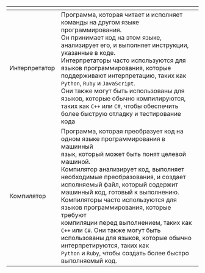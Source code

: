 <table>
<thead>
<tr>
<th></th>
<th></th>
</tr>
</thead>
<tbody>
<tr>
<td>Интерпретатор</td>
<td>Программа, которая читает и исполняет команды на другом языке программирования.<br>Он принимает код на этом языке, анализирует его, и выполняет инструкции,<br>указанные в коде.<br>Интерпретаторы часто используются для языков программирования, которые<br>поддерживают интерпретацию, таких как <code>Python</code>, <code>Ruby</code> и <code>JavaScript</code>.<br>Они также могут быть использованы для языков, которые обычно компилируются,<br>таких как <code>C++</code> или <code>C#</code>, чтобы обеспечить более быструю отладку и тестирование кода</td>
</tr>
<tr>
<td>Компилятор</td>
<td>Программа, которая преобразует код на одном языке программирования в машинный<br>язык, который может быть понят целевой машиной.<br>Компилятор анализирует код, выполняет необходимые преобразования, и создает<br>исполняемый файл, который содержит машинный код, готовый к выполнению.<br>Компиляторы часто используются для языков программирования, которые требуют<br>компиляции перед выполнением, таких как <code>C++</code> или <code>C#</code>. Они также могут быть<br>использованы для языков, которые обычно интерпретируются, таких как<br><code>Python</code> и <code>Ruby</code>, чтобы создать более быстро выполняемый код.</td>
</tr>
</tbody>
</table>